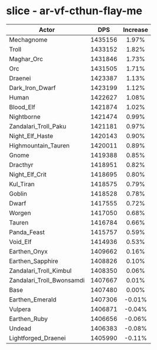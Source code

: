 # slice - ar-vf-cthun-flay-me
| Actor | DPS | Increase |
|---|:---:|:---:|
|Mechagnome|1435156|1.97%|
|Troll|1433152|1.82%|
|Maghar_Orc|1431846|1.73%|
|Orc|1431505|1.71%|
|Draenei|1423387|1.13%|
|Dark_Iron_Dwarf|1423199|1.12%|
|Human|1422627|1.08%|
|Blood_Elf|1421874|1.02%|
|Nightborne|1421474|0.99%|
|Zandalari_Troll_Paku|1421181|0.97%|
|Night_Elf_Haste|1420143|0.90%|
|Highmountain_Tauren|1420011|0.89%|
|Gnome|1419388|0.85%|
|Dracthyr|1418951|0.82%|
|Night_Elf_Crit|1418695|0.80%|
|Kul_Tiran|1418575|0.79%|
|Goblin|1418528|0.78%|
|Dwarf|1417555|0.72%|
|Worgen|1417050|0.68%|
|Tauren|1416784|0.66%|
|Panda_Feast|1415757|0.59%|
|Void_Elf|1414936|0.53%|
|Earthen_Onyx|1409662|0.16%|
|Earthen_Sapphire|1408826|0.10%|
|Zandalari_Troll_Kimbul|1408350|0.06%|
|Zandalari_Troll_Bwonsamdi|1407667|0.01%|
|Base|1407480|0.00%|
|Earthen_Emerald|1407306|-0.01%|
|Vulpera|1406871|-0.04%|
|Earthen_Ruby|1406656|-0.06%|
|Undead|1406383|-0.08%|
|Lightforged_Draenei|1405990|-0.11%|
